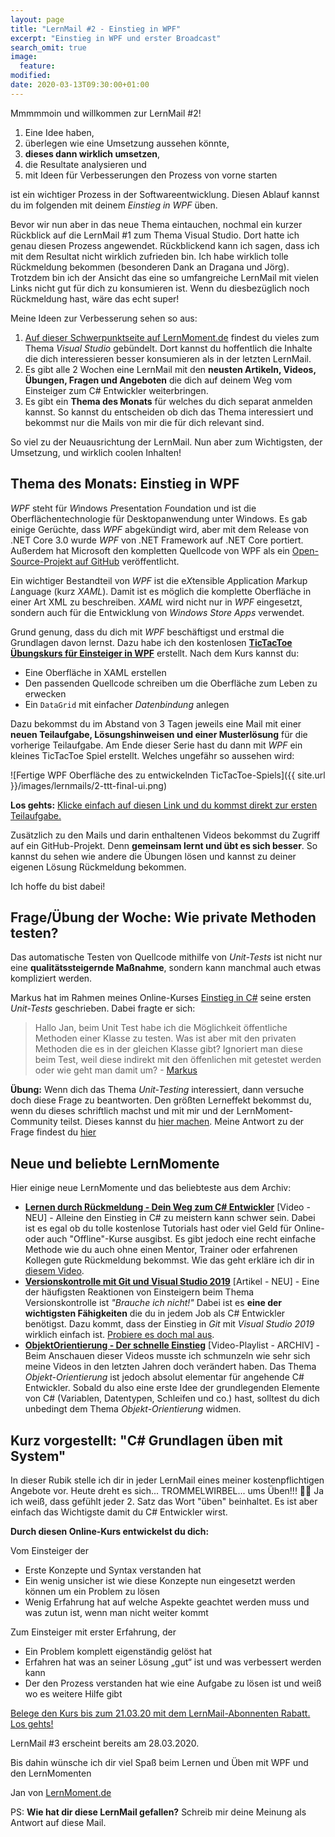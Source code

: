 ```yaml
---
layout: page
title: "LernMail #2 - Einstieg in WPF"
excerpt: "Einstieg in WPF und erster Broadcast"
search_omit: true
image:
  feature: 
modified:
date: 2020-03-13T09:30:00+01:00
---
```


Mmmmmoin und willkommen zur LernMail #2!

1. Eine Idee haben,
2. überlegen wie eine Umsetzung aussehen könnte,
3. **dieses dann wirklich umsetzen**, 
4. die Resultate analysieren und 
5. mit Ideen für Verbesserungen den Prozess von vorne starten 

ist ein wichtiger Prozess in der Softwareentwicklung. Diesen Ablauf kannst du im folgenden mit deinem *Einstieg in WPF* üben.

Bevor wir nun aber in das neue Thema eintauchen, nochmal ein kurzer Rückblick auf die LernMail #1 zum Thema Visual Studio. Dort hatte ich genau diesen Prozess angewendet. Rückblickend kann ich sagen, dass ich mit dem Resultat nicht wirklich zufrieden bin. Ich habe wirklich tolle Rückmeldung bekommen (besonderen Dank an Dragana und Jörg). Trotzdem bin ich der Ansicht das eine so umfangreiche LernMail mit vielen Links nicht gut für dich zu konsumieren ist. Wenn du diesbezüglich noch Rückmeldung hast, wäre das echt super!

Meine Ideen zur Verbesserung sehen so aus:
1. [Auf dieser Schwerpunktseite auf LernMoment.de](/schwerpunkt/visual-studio/) findest du vieles zum Thema *Visual Studio* gebündelt. Dort kannst du hoffentlich die Inhalte die dich interessieren besser konsumieren als in der letzten LernMail.
2. Es gibt alle 2 Wochen eine LernMail mit den **neusten Artikeln, Videos, Übungen, Fragen und Angeboten** die dich auf deinem Weg vom Einsteiger zum C# Entwickler weiterbringen.
3. Es gibt ein **Thema des Monats** für welches du dich separat anmelden kannst. So kannst du entscheiden ob dich das Thema interessiert und bekommst nur die Mails von mir die für dich relevant sind.

So viel zu der Neuausrichtung der LernMail. Nun aber zum Wichtigsten, der Umsetzung, und wirklich coolen Inhalten!

## Thema des Monats: Einstieg in WPF
*WPF* steht für *W*indows *P*resentation *F*oundation und ist die Oberflächentechnologie für Desktopanwendung unter Windows. Es gab einige Gerüchte, dass *WPF* abgekündigt wird, aber mit dem Release von .NET Core 3.0 wurde *WPF* von .NET Framework auf .NET Core portiert. Außerdem hat Microsoft den kompletten Quellcode von WPF als ein [Open-Source-Projekt auf GitHub](https://github.com/dotnet/wpf) veröffentlicht.

Ein wichtiger Bestandteil von *WPF* ist die e*X*tensible *A*pplication *M*arkup *L*anguage (kurz *XAML*). Damit ist es möglich die komplette Oberfläche in einer Art XML zu beschreiben. *XAML* wird nicht nur in *WPF* eingesetzt, sondern auch für die Entwicklung von *Windows Store Apps* verwendet.

Grund genung, dass du dich mit *WPF* beschäftigst und erstmal die Grundlagen davon lernst. Dazu habe ich den kostenlosen [**TicTacToe Übungskurs für Einsteiger in WPF**](/lernmail-kurse/wpf-tictactoe-fuer-einsteiger/tag1-spielfeld-anlegen/) erstellt. Nach dem Kurs kannst du:
- Eine Oberfläche in XAML erstellen
- Den passenden Quellcode schreiben um die Oberfläche zum Leben zu erwecken
- Ein `DataGrid` mit einfacher *Datenbindung* anlegen

Dazu bekommst du im Abstand von 3 Tagen jeweils eine Mail mit einer **neuen Teilaufgabe, Lösungshinweisen und einer Musterlösung** für die vorherige Teilaufgabe. Am Ende dieser Serie hast du dann mit *WPF* ein kleines TicTacToe Spiel erstellt. Welches ungefähr so aussehen wird:

![Fertige WPF Oberfläche des zu entwickelnden TicTacToe-Spiels]({{ site.url }}/images/lernmails/2-ttt-final-ui.png)

**Los gehts:** [Klicke einfach auf diesen Link und du kommst direkt zur ersten Teilaufgabe.](/lernmail-kurse/wpf-tictactoe-fuer-einsteiger/tag1-spielfeld-anlegen/)

Zusätzlich zu den Mails und darin enthaltenen Videos bekommst du Zugriff auf ein GitHub-Projekt. Denn **gemeinsam lernt und übt es sich besser**. So kannst du sehen wie andere die Übungen lösen und kannst zu deiner eigenen Lösung Rückmeldung bekommen.

Ich hoffe du bist dabei!

## Frage/Übung der Woche: Wie private Methoden testen?
Das automatische Testen von Quellcode mithilfe von *Unit-Tests* ist nicht nur eine **qualitätssteigernde Maßnahme**, sondern kann manchmal auch etwas kompliziert werden.

Markus hat im Rahmen meines Online-Kurses [Einstieg in C#](https://www.udemy.com/course/einstieg-in-csharp-software-programmieren-wie-ein-profi/?couponCode=CS_95-0320_EXISTING) seine ersten *Unit-Tests* geschrieben. Dabei fragte er sich:

> Hallo Jan, beim Unit Test habe ich die Möglichkeit öffentliche Methoden einer Klasse zu testen. Was ist aber mit den privaten Methoden die es in der gleichen Klasse gibt? Ignoriert man diese beim Test, weil diese indirekt mit den öffenlichen mit getestet werden oder wie geht man damit um? - [Markus](https://github.com/LernMoment/community-fragen#tes-1-wie-sollten-private-methoden-einer-klasse-getestet-werden)

**Übung:** Wenn dich das Thema *Unit-Testing* interessiert, dann versuche doch diese Frage zu beantworten. Den größten Lerneffekt bekommst du, wenn du dieses schriftlich machst und mit mir und der LernMoment-Community teilst. Dieses kannst du [hier machen](https://github.com/LernMoment/community-fragen/issues/new?assignees=&filename=antwort.md&labels=answer&title=Antwort+zu+Frage%3A+%3CName+der+Frage+z.B.+WPF-1%3E). Meine Antwort zu der Frage findest du [hier](https://github.com/LernMoment/community-fragen#tes-1-wie-sollten-private-methoden-einer-klasse-getestet-werden)

## Neue und beliebte LernMomente
Hier einige neue LernMomente und das beliebteste aus dem Archiv:
- [**Lernen durch Rückmeldung - Dein Weg zum C# Entwickler**](https://youtu.be/2gNVyMGfZTI) [Video - NEU] - Alleine den Einstieg in C# zu meistern kann schwer sein. Dabei ist es egal ob du tolle kostenlose Tutorials hast oder viel Geld für Online- oder auch "Offline"-Kurse ausgibst. Es gibt jedoch eine recht einfache Methode wie du auch ohne einen Mentor, Trainer oder erfahrenen Kollegen gute Rückmeldung bekommst. Wie das geht erkläre ich dir in [diesem Video](https://youtu.be/2gNVyMGfZTI).
- [**Versionskontrolle mit Git und Visual Studio 2019**](/alle/git-mit-visual-studio-2019/) [Artikel - NEU] - Eine der häufigsten Reaktionen von Einsteigern beim Thema Versionskontrolle ist *"Brauche ich nicht!"* Dabei ist es **eine der wichtigsten Fähigkeiten** die du in jedem Job als C# Entwickler benötigst. Dazu kommt, dass der Einstieg in *Git* mit *Visual Studio 2019* wirklich einfach ist. [Probiere es doch mal aus](/alle/git-mit-visual-studio-2019/).
- [**ObjektOrientierung - Der schnelle Einstieg**](https://www.youtube.com/playlist?list=PLP2TrPpx5VNl4t9kS2MMWNveEWl41gEKX) [Video-Playlist - ARCHIV] - Beim Anschauen dieser Videos musste ich schmunzeln wie sehr sich meine Videos in den letzten Jahren doch verändert haben. Das Thema *Objekt-Orientierung* ist jedoch absolut elementar für angehende C# Entwickler. Sobald du also eine erste Idee der grundlegenden Elemente von C# (Variablen, Datentypen, Schleifen und co.) hast, solltest du dich unbedingt dem Thema *Objekt-Orientierung* widmen.

## Kurz vorgestellt: "C# Grundlagen üben mit System"
In dieser Rubik stelle ich dir in jeder LernMail eines meiner kostenpflichtigen Angebote vor. Heute dreht es sich... TROMMELWIRBEL... ums Üben!!! 🥳🙄 Ja ich weiß, dass gefühlt jeder 2. Satz das Wort "üben" beinhaltet. Es ist aber einfach das Wichtigste damit du C# Entwickler wirst.

**Durch diesen Online-Kurs entwickelst du dich:**

Vom Einsteiger der
- Erste Konzepte und Syntax verstanden hat
- Ein wenig unsicher ist wie diese Konzepte nun eingesetzt werden können um ein Problem zu lösen
- Wenig Erfahrung hat auf welche Aspekte geachtet werden muss und was zutun ist, wenn man nicht weiter kommt

Zum Einsteiger mit erster Erfahrung, der
- Ein Problem komplett eigenständig gelöst hat
- Erfahren hat was an seiner Lösung „gut“ ist und was verbessert werden kann
- Der den Prozess verstanden hat wie eine Aufgabe zu lösen ist und weiß wo es weitere Hilfe gibt

[Belege den Kurs bis zum 21.03.20 mit dem LernMail-Abonnenten Rabatt. Los gehts!](https://www.udemy.com/course/csharp-uebungskurs-einfach-verschluesselt/?couponCode=UROT_AKTION1_0320_BP)

LernMail #3 erscheint bereits am 28.03.2020.

Bis dahin wünsche ich dir viel Spaß beim Lernen und Üben mit WPF und den LernMomenten

Jan von [LernMoment.de](https://www.lernmoment.de)

PS: **Wie hat dir diese LernMail gefallen?** Schreib mir deine Meinung als Antwort auf diese Mail.